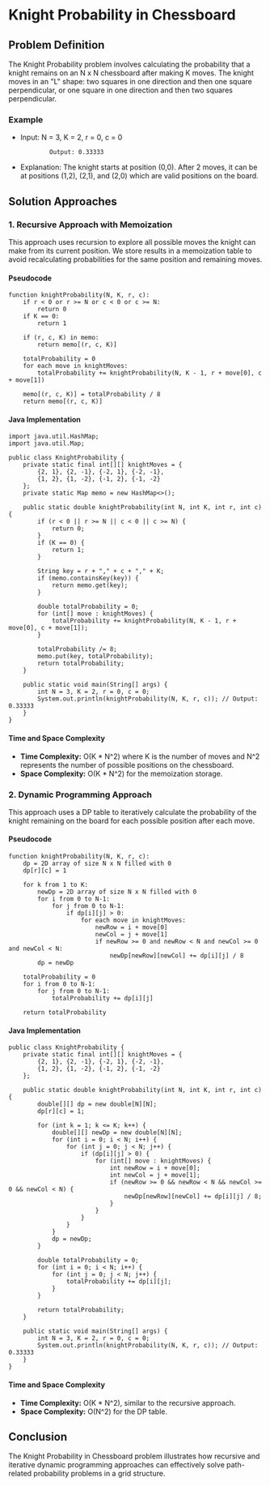 Knight Probability in Chessboard
================================

Problem Definition
------------------

The Knight Probability problem involves calculating the probability that a knight remains on an N x N chessboard after making K moves. The knight moves in an "L" shape: two squares in one direction and then one square perpendicular, or one square in one direction and then two squares perpendicular.

### Example

*   Input: N = 3, K = 2, r = 0, c = 0
    
        
                Output: 0.33333
                
    
*   Explanation: The knight starts at position (0,0). After 2 moves, it can be at positions (1,2), (2,1), and (2,0) which are valid positions on the board.

Solution Approaches
-------------------

### 1\. Recursive Approach with Memoization

This approach uses recursion to explore all possible moves the knight can make from its current position. We store results in a memoization table to avoid recalculating probabilities for the same position and remaining moves.

#### Pseudocode

    function knightProbability(N, K, r, c):
        if r < 0 or r >= N or c < 0 or c >= N:
            return 0
        if K == 0:
            return 1
        
        if (r, c, K) in memo:
            return memo[(r, c, K)]
        
        totalProbability = 0
        for each move in knightMoves:
            totalProbability += knightProbability(N, K - 1, r + move[0], c + move[1])
        
        memo[(r, c, K)] = totalProbability / 8
        return memo[(r, c, K)]
    

#### Java Implementation

    import java.util.HashMap;
    import java.util.Map;
    
    public class KnightProbability {
        private static final int[][] knightMoves = {
            {2, 1}, {2, -1}, {-2, 1}, {-2, -1},
            {1, 2}, {1, -2}, {-1, 2}, {-1, -2}
        };
        private static Map memo = new HashMap<>();
    
        public static double knightProbability(int N, int K, int r, int c) {
            if (r < 0 || r >= N || c < 0 || c >= N) {
                return 0;
            }
            if (K == 0) {
                return 1;
            }
    
            String key = r + "," + c + "," + K;
            if (memo.containsKey(key)) {
                return memo.get(key);
            }
    
            double totalProbability = 0;
            for (int[] move : knightMoves) {
                totalProbability += knightProbability(N, K - 1, r + move[0], c + move[1]);
            }
    
            totalProbability /= 8;
            memo.put(key, totalProbability);
            return totalProbability;
        }
    
        public static void main(String[] args) {
            int N = 3, K = 2, r = 0, c = 0;
            System.out.println(knightProbability(N, K, r, c)); // Output: 0.33333
        }
    }
    

#### Time and Space Complexity

*   **Time Complexity:** O(K \* N^2) where K is the number of moves and N^2 represents the number of possible positions on the chessboard.
*   **Space Complexity:** O(K \* N^2) for the memoization storage.

### 2\. Dynamic Programming Approach

This approach uses a DP table to iteratively calculate the probability of the knight remaining on the board for each possible position after each move.

#### Pseudocode

    function knightProbability(N, K, r, c):
        dp = 2D array of size N x N filled with 0
        dp[r][c] = 1
        
        for k from 1 to K:
            newDp = 2D array of size N x N filled with 0
            for i from 0 to N-1:
                for j from 0 to N-1:
                    if dp[i][j] > 0:
                        for each move in knightMoves:
                            newRow = i + move[0]
                            newCol = j + move[1]
                            if newRow >= 0 and newRow < N and newCol >= 0 and newCol < N:
                                newDp[newRow][newCol] += dp[i][j] / 8
            dp = newDp
        
        totalProbability = 0
        for i from 0 to N-1:
            for j from 0 to N-1:
                totalProbability += dp[i][j]
        
        return totalProbability
    

#### Java Implementation

    public class KnightProbability {
        private static final int[][] knightMoves = {
            {2, 1}, {2, -1}, {-2, 1}, {-2, -1},
            {1, 2}, {1, -2}, {-1, 2}, {-1, -2}
        };
    
        public static double knightProbability(int N, int K, int r, int c) {
            double[][] dp = new double[N][N];
            dp[r][c] = 1;
    
            for (int k = 1; k <= K; k++) {
                double[][] newDp = new double[N][N];
                for (int i = 0; i < N; i++) {
                    for (int j = 0; j < N; j++) {
                        if (dp[i][j] > 0) {
                            for (int[] move : knightMoves) {
                                int newRow = i + move[0];
                                int newCol = j + move[1];
                                if (newRow >= 0 && newRow < N && newCol >= 0 && newCol < N) {
                                    newDp[newRow][newCol] += dp[i][j] / 8;
                                }
                            }
                        }
                    }
                }
                dp = newDp;
            }
    
            double totalProbability = 0;
            for (int i = 0; i < N; i++) {
                for (int j = 0; j < N; j++) {
                    totalProbability += dp[i][j];
                }
            }
    
            return totalProbability;
        }
    
        public static void main(String[] args) {
            int N = 3, K = 2, r = 0, c = 0;
            System.out.println(knightProbability(N, K, r, c)); // Output: 0.33333
        }
    }
    

#### Time and Space Complexity

*   **Time Complexity:** O(K \* N^2), similar to the recursive approach.
*   **Space Complexity:** O(N^2) for the DP table.

Conclusion
----------

The Knight Probability in Chessboard problem illustrates how recursive and iterative dynamic programming approaches can effectively solve path-related probability problems in a grid structure.